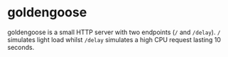 # goldengoose 
 
goldengoose is a small HTTP server with two endpoints (`/` and `/delay`). `/` simulates light load whilst `/delay` simulates a high CPU request lasting 10 seconds.